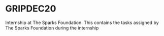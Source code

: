 # GRIPDEC20
Internship at The Sparks Foundation. 
This contains the tasks assigned by The Sparks Foundation during the internship
